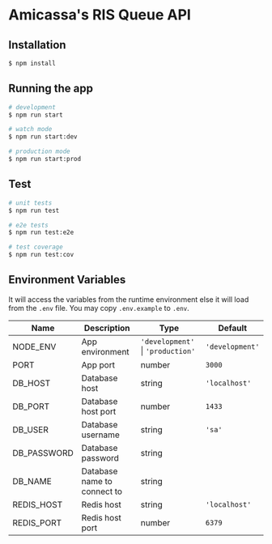 # Amicassa's RIS Queue API

## Installation

```bash
$ npm install
```

## Running the app

```bash
# development
$ npm run start

# watch mode
$ npm run start:dev

# production mode
$ npm run start:prod
```

## Test

```bash
# unit tests
$ npm run test

# e2e tests
$ npm run test:e2e

# test coverage
$ npm run test:cov
```

## Environment Variables

It will access the variables from the runtime environment else it will load from the `.env` file. You may copy `.env.example` to `.env`.

| Name        | Description                 | Type                                  | Default         |
| ----------- | --------------------------- | ------------------------------------- | --------------- |
| NODE_ENV    | App environment             | `'development'` &#124; `'production'` | `'development'` |
| PORT        | App port                    | number                                | `3000`          |
| DB_HOST     | Database host               | string                                | `'localhost'`   |
| DB_PORT     | Database host port          | number                                | `1433`          |
| DB_USER     | Database username           | string                                | `'sa'`          |
| DB_PASSWORD | Database password           | string                                |                 |
| DB_NAME     | Database name to connect to | string                                |                 |
| REDIS_HOST  | Redis host                  | string                                | `'localhost'`   |
| REDIS_PORT  | Redis host port             | number                                | `6379`          |

